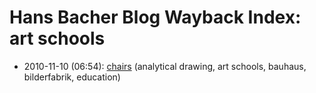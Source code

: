 # Hans Bacher Blog Wayback Index: art schools

* 2010-11-10 (06:54): [chairs](https://web.archive.org/web/https://one1more2time3.wordpress.com/2010/11/10/chairs/) (analytical drawing, art schools, bauhaus, bilderfabrik, education)